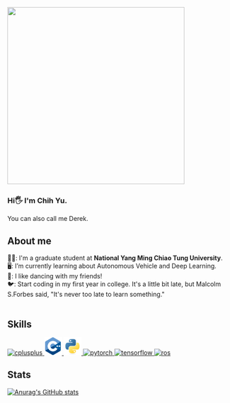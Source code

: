 <p align="left">
  <img src="https://user-images.githubusercontent.com/84118285/218954840-6c7a19df-2991-4975-872a-4d1e2134118a.jpeg" height="400px" width="400px"/>
</p>

### Hi:raised_hand_with_fingers_splayed: I'm Chih Yu.
You can also call me Derek.


About me
---
👨‍🎓: I'm a graduate student at **National Yang Ming Chiao Tung University**.  
🖥️: I’m currently learning about Autonomous Vehicle and Deep Learning.  
💃: I like dancing with my friends!  
🐦: Start coding in my first year in college. It's a little bit late, but Malcolm S.Forbes said, "It's never too late to learn something."  
<br>

Skills
---
<p>
  <a href="https://www.w3schools.com/c/" target="_blank" rel="noreferrer">
  <img src="https://upload.wikimedia.org/wikipedia/commons/1/19/C_Logo.png" alt="cplusplus" width="40" height="40"/>
  </a>
  <a href="https://www.w3schools.com/cpp/" target="_blank" rel="noreferrer">
    <img src="https://raw.githubusercontent.com/devicons/devicon/master/icons/cplusplus/cplusplus-original.svg" alt="cplusplus" width="40" height="40"/>
  </a>
  <a href="https://www.python.org" target="_blank" rel="noreferrer">
    <img src="https://raw.githubusercontent.com/devicons/devicon/master/icons/python/python-original.svg" alt="python" width="40" height="40"/>
  </a>
  <a href="https://pytorch.org/" target="_blank" rel="noreferrer">
    <img src="https://pytorch.org/assets/images/pytorch-logo.png" alt="pytorch" width="40" height="40"/>
  </a>
  <a href="https://www.tensorflow.org/?hl=zh-tw" target="_blank" rel="noreferrer">
    <img src="https://miro.medium.com/max/1000/1*eJWbxmatlWJCNuhJqXB_dw.png" alt="tensorflow" width="40" height="40"/>
  </a>
  <a href="https://www.ros.org/" target="_blank" rel="noreferrer">
  <img src="https://global.discourse-cdn.com/business7/uploads/ros/original/2X/5/5034b398c8a7c424fbac9da50dbbef7824740d41.png" alt="ros" width="40" height="40"/>
  </a>
</p>


Stats
---
[![Anurag's GitHub stats](https://github-readme-stats.vercel.app/api?username=derekray311511)](https://github.com/anuraghazra/github-readme-stats)
